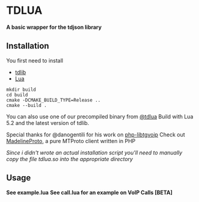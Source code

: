 # TDLUA
**A basic wrapper for the tdjson library**

## Installation
You first need to install
* [tdlib](https://github.com/tdlib/td)
* [Lua](https://lua.org)

```
mkdir build
cd build
cmake -DCMAKE_BUILD_TYPE=Release ..
cmake --build .
```

You can also use one of our precompiled binary from [@tdlua](https://t.me/tdlua)
Build with Lua 5.2 and the latest version of tdlib.

Special thanks for @danogentili for his work on [php-libtgvoip](https://github.com/danog/php-libtgvoip/)
Check out [MadelineProto](https://github.com/danog/MadelineProto), a pure MTProto client written in PHP

*Since i didn't wrote an actual installation script you'll need to manually copy the file tdlua.so into the appropriate directory*

## Usage
__See example.lua__
__See call.lua for an example on VoIP Calls [BETA]__
